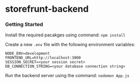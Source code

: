 # storefrunt-backend

### Getting Started

Install the required pacakges using command:
`npm install`

Create a new `.env` file with the following environment variables:

```
NODE_ENV=development
FRONTEND_URL=http://localhost:3000
SESSION_SECRET=<your session secret>
DB_CONNECTION_STRING=<your database connection string>
```

Run the backend server using the command:
`nodemon App.js`
